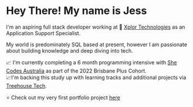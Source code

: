 # Hey There! My name is Jess

I'm an aspiring full stack developer working at :rocket: [Xplor Technologies](https://www.xplortechnologies.com/au) as an Application Support Specialist. 

My world is predominately SQL based at present, however I am passionate about building knowledge and deep diving into tech. 

:chart_with_upwards_trend: I'm currently completing a 6 month programming intensive with [She Codes Australia](https://shecodes.com.au/) as part of the 2022 Brisbane Plus Cohort.<br> 
:chart_with_upwards_trend:I'm backing this study up with learning tracks and additional projects via [Treehouse Tech](https://teamtreehouse.com/home).<br>

                                                             
:star: Check out my very first portfolio project [here](https://jvdbne.github.io/)



